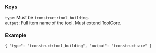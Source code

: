 ### Keys
`type`: Must be `tconstruct:tool_building`.  
`output`: Full item name of the tool. Must extend ToolCore.


### Example
`{
  "type": "tconstruct:tool_building",
  "output": "tconstruct:axe"
}`